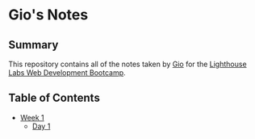# Gio's Notes

## Summary

This repository contains all of the notes taken by [Gio](https://github.com/ratofkryll/) for the [Lighthouse Labs Web Development Bootcamp](https://www.lighthouselabs.ca/?gclid=CjwKCAiA0O7fBRASEiwAYI9QAhAEgy_dXokzTdLkp_WnO5_t9w3i6jFUYKialL2xLi6hQovxptwKRBoCOq4QAvD_BwE).

## Table of Contents

* [Week 1](/week-1)
  * [Day 1](/week-1/day-1)
